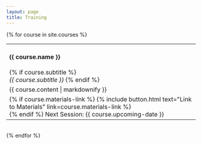 ```yaml
---
layout: page
title: Training
---
```



{% for course in site.courses %}
<table class="training-courses"><tr>
<td class="course-name">
  <h4>{{ course.name }}</h4>
  {% if course.subtitle %}
  <br><i>{{ course.subtitle }}</i>
  {% endif %}
</td>
</tr><tr>
<td class="course-content">{{ course.content | markdownify }}</td>
</tr><tr>
<td class="course-upcoming-date">
  {% if course.materials-link %}
  {% include button.html text="Link to Materials" link=course.materials-link %}
  <br>
  {% endif %}
  Next Session: {{ course.upcoming-date }}
</td>
</tr></table>
<br>
{% endfor %}
